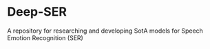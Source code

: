 # Deep-SER
A repository for researching and developing SotA models for Speech Emotion Recognition (SER)
